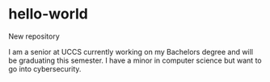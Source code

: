 # hello-world
New repository

I am a senior at UCCS currently working on my Bachelors degree and will be graduating this semester. I have a minor in computer science but want to go into cybersecurity.
